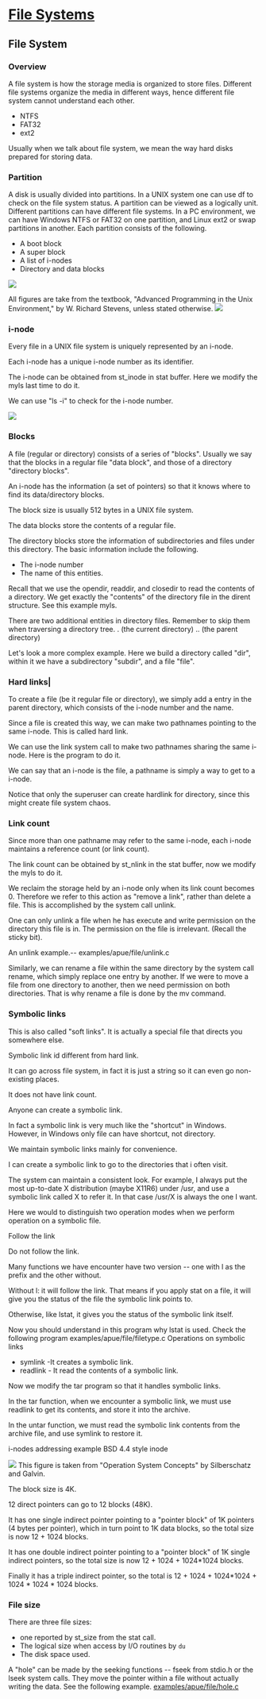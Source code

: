 # [File Systems](http://www.csie.ntu.edu.tw/~pangfeng/System%20Programming/Lecture_Note_2.htm)

## File System
### Overview
A file system is how the storage media is organized to store files. Different file systems organize the media in different ways, hence different file system cannot understand each other.
* NTFS
* FAT32
* ext2

Usually when we talk about file system, we mean the way hard disks prepared for storing data.
### Partition
A disk is usually divided into partitions.
In a UNIX system one can use df to check on the file system status.
A partition can be viewed as a logically unit. Different partitions can have different file systems.
In a PC environment, we can have Windows NTFS or FAT32 on one partition, and Linux ext2 or swap partitions in another.
Each partition consists of the following.
* A boot block
* A super block
* A list of i-nodes
* Directory and data blocks

![](http://www.csie.ntu.edu.tw/~pangfeng/System%20Programming/figures/partition.jpg)

All figures are take from the textbook, "Advanced Programming in the Unix Environment," by W. Richard Stevens, unless stated otherwise.
![](http://www.csie.ntu.edu.tw/~pangfeng/System%20Programming/_themes/nature/anabull2.gif)

### i-node
Every file in a UNIX file system is uniquely represented by an i-node.

Each i-node has a unique i-node number as its identifier.

The i-node can be obtained from st_inode in stat buffer. Here we modify the myls last time to do it.

We can use "ls -i" to check for the i-node number.

![](http://www.csie.ntu.edu.tw/~pangfeng/System%20Programming/figures/inode.jpg)

### Blocks
A file (regular or directory) consists of a series of "blocks". Usually we say that the blocks in a regular file "data block", and those of a directory "directory blocks".

An i-node has the information (a set of pointers) so that it knows where to find its data/directory blocks.

The block size is usually 512 bytes in a UNIX file system.

The data blocks store the contents of a regular file.

The directory blocks store the information of subdirectories and files under this directory. The basic information include the following.
* The i-node number
* The name of this entities.

Recall that we use the opendir, readdir, and closedir to read the contents of a directory. We get exactly the "contents" of the directory file in the dirent structure. See this example myls.

There are two additional entities in directory files. Remember to skip them when traversing a directory tree.
	. (the current directory)
	.. (the parent directory)

Let's look a more complex example. Here we build a directory called "dir", within it we have a subdirectory "subdir", and a file "file".

### Hard links|
To create a file (be it regular file or directory), we simply add a entry in the parent directory, which consists of the i-node number and the name.

Since a file is created this way, we can make two pathnames pointing to the same i-node. This is called hard link.

We can use the link system call to make two pathnames sharing the same i-node. Here is the program to do it.

We can say that an i-node is the file, a pathname is simply a way to get to a i-node.

Notice that only the superuser can create hardlink for directory, since this might create file system chaos.
### Link count

Since more than one pathname may refer to the same i-node, each i-node maintains a reference count (or link count).

The link count can be obtained by st_nlink in the stat buffer, now we modify the myls to do it.

We reclaim the storage held by an i-node only when its link count becomes 0. Therefore we refer to this action as "remove a link", rather than delete a file. This is accomplished by the system call unlink.

One can only unlink a file when he has execute and write permission on the directory this file is in. The permission on the file is irrelevant. (Recall the sticky bit).

An unlink example.-- examples/apue/file/unlink.c

Similarly, we can rename a file within the same directory by the system call rename, which simply replace one entry by another. If we were to move a file from one directory to another, then we need permission on both directories. That is why rename a file is done by the mv command.

### Symbolic links
This is also called "soft links". It is actually a special file that directs you somewhere else.

Symbolic link id different from hard link.

It can go across file system, in fact it is just a string so it can even go non-existing places.

It does not have link count.

Anyone can create a symbolic link.

In fact a symbolic link is very much like the "shortcut" in Windows. However, in Windows only file can have shortcut, not directory.

We maintain symbolic links mainly for convenience.

I can create a symbolic link to go to the directories that i often visit.

The system can maintain a consistent look. For example, I always put the most up-to-date X distribution (maybe X11R6) under /usr, and use a symbolic link called X to refer it. In that case /usr/X is always the one I want.

Here we would to distinguish two operation modes when we perform operation on a symbolic file.

Follow the link

Do not follow the link.

Many functions we have encounter have two version -- one with l as the prefix and the other without.

Without l: it will follow the link. That means if you apply stat on a file, it will give you the status of the file the symbolic link points to.

Otherwise, like lstat, it gives you the status of the symbolic link itself.

Now you should understand in this program why lstat is used. Check the following program examples/apue/file/filetype.c
Operations on symbolic links
* symlink -It creates a symbolic link.
* readlink - It read the contents of a symbolic link.

Now we modify the tar program so that it handles symbolic links.

In the tar function, when we encounter a symbolic link, we must use readlink to get its contents, and store it into the archive.

In the untar function, we must read the symbolic link contents from the archive file, and use symlink to restore it.

i-nodes addressing example
BSD 4.4 style inode

![](http://www.csie.ntu.edu.tw/~pangfeng/System%20Programming/figures/inode-detail.jpg)
 This figure is taken from "Operation System Concepts" by Silberschatz and Galvin.

 The block size is 4K.

 12 direct pointers can go to 12 blocks (48K).

 It has one single indirect pointer pointing to a "pointer block" of 1K pointers (4 bytes per pointer), which in turn point to 1K data blocks, so the total size is now 12 + 1024 blocks.

 It has one double indirect pointer pointing to a "pointer block" of 1K single indirect pointers, so the total size is now 12 + 1024 + 1024*1024 blocks.

 Finally it has a triple indirect pointer, so the total is 12 + 1024 + 1024*1024 + 1024 * 1024 * 1024 blocks.

### File size

There are three file sizes:

* one reported by st_size from the stat call.
* The logical size when access by I/O routines by `du`
* The disk space used.

A "hole" can be made by the seeking functions -- fseek from stdio.h or the lseek system calls. They move the pointer within a file without actually writing the data. See the following example. [examples/apue/file/hole.c](http://www.csie.ntu.edu.tw/~pangfeng/System%20Programming/examples/apue/file/hole.c)
